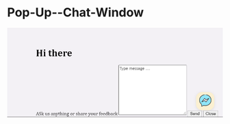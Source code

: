 # Pop-Up--Chat-Window

![preview of code](https://github.com/SP2224/Pop-Up--Chat-Window/blob/main/Screenshot%202021-10-30%20101334.png)
